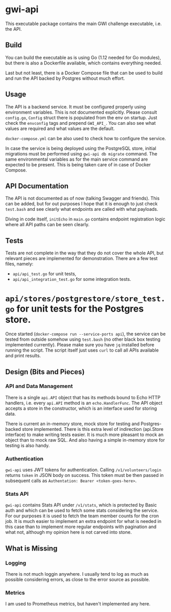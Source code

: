 # gwi-api

This executable package contains the main GWI challenge executable, i.e. the API.

## Build

You can build the executable as is using Go (1.12 needed for Go modules),
but there is also a Dockerfile available, which contains everything needed.

Last but not least, there is a Docker Compose file that can be used
to build and run the API backed by Postgres without much effort.

## Usage

The API is a backend service. It must be configured properly
using environment variables. This is not documented explicitly.
Please consult `config.go`, `Config` struct there is populated from the env
on startup. Just check the `envconfig` tags and prepend `GWI_API_`.
You can also see what values are required and what values are the default.

`docker-compose.yml` can be also used to check how to configure the service.

In case the service is being deployed using the PostgreSQL store,
initial migrations must be performed using `gwi-api db migrate` command.
The same environmental variables as for the main service command are expected
to be present. This is being taken care of in case of Docker Compose.

## API Documentation

The API is not documented as of now (talking Swagger and friends).
This can be added, but for out purposes I hope that it is enough to just check `test.bash`
and see clearly what endpoints are called with what payloads.

Diving in code itself, `initEcho` in `main.go` contains endpoint registration
logic where all API paths can be seen clearly.

## Tests

Tests are not complete in the way that they do not cover the whole API,
but relevant pieces are implemented for demonstration.
There are a few test files, namely:

* `api/api_test.go` for unit tests,
* `api/api_integration_test.go` for some integration tests.
# `api/stores/postgrestore/store_test.go` for unit tests for the Postgres store.

Once started (`docker-compose run --service-ports api`),
the service can be tested from outside somehow using `test.bash`
(no other black box testing implemented currently).
Please make sure you have `jq` installed before running the script.
The script itself just uses `curl` to call all APIs available and print results.

## Design (Bits and Pieces)

### API and Data Management

There is a single `api.API` object that has its methods bound to Echo HTTP handlers,
i.e. every `api.API` method is an `echo.HandlerFunc`. The API object accepts a store
in the constructor, which is an interface used for storing data.

There is current an in-memory store, mock store for testing and Postgres-backed store implemented.
There is this extra level of indirection (api.Store interface) to make writing tests easier.
It is much more pleasant to mock an object than to mock raw SQL. And also having a simple
in-memory store for testing is also handy.

### Authentication

`gwi-api` uses JWT tokens for authentication. Calling `/v1/volunteers/login`
returns `token` in JSON body on success. This token must be then passed in subsequent
calls as `Authentation: Bearer <token-goes-here>`.

### Stats API

`gwi-api` contains Stats API under `/v1/stats`, which is protected by Basic auth
and which can be used to fetch some stats considering the service.
For our purposes it is used to fetch the team member counts for the cron job.
It is much easier to implement an extra endpoint for what is needed in this case
than to implement more regular endpoints with pagination and what not,
although my opinion here is not carved into stone.

## What is Missing

### Logging

There is not much loggin anywhere. I usually tend to log as much as possible
considering errors, as close to the error source as possible.

### Metrics

I am used to Prometheus metrics, but haven't implemented any here.